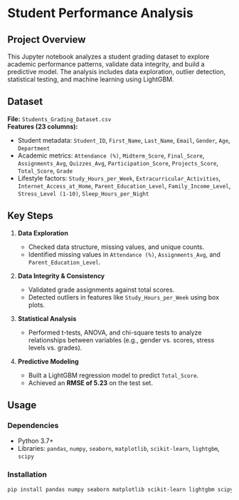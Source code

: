 # Student Performance Analysis

## Project Overview
This Jupyter notebook analyzes a student grading dataset to explore academic performance patterns, validate data integrity, and build a predictive model. The analysis includes data exploration, outlier detection, statistical testing, and machine learning using LightGBM.

## Dataset
**File:** `Students_Grading_Dataset.csv`  
**Features (23 columns):**
- Student metadata: `Student_ID`, `First_Name`, `Last_Name`, `Email`, `Gender`, `Age`, `Department`
- Academic metrics: `Attendance (%)`, `Midterm_Score`, `Final_Score`, `Assignments_Avg`, `Quizzes_Avg`, `Participation_Score`, `Projects_Score`, `Total_Score`, `Grade`
- Lifestyle factors: `Study_Hours_per_Week`, `Extracurricular_Activities`, `Internet_Access_at_Home`, `Parent_Education_Level`, `Family_Income_Level`, `Stress_Level (1-10)`, `Sleep_Hours_per_Night`

## Key Steps
1. **Data Exploration**  
   - Checked data structure, missing values, and unique counts.
   - Identified missing values in `Attendance (%)`, `Assignments_Avg`, and `Parent_Education_Level`.

2. **Data Integrity & Consistency**  
   - Validated grade assignments against total scores.
   - Detected outliers in features like `Study_Hours_per_Week` using box plots.

3. **Statistical Analysis**  
   - Performed t-tests, ANOVA, and chi-square tests to analyze relationships between variables (e.g., gender vs. scores, stress levels vs. grades).

4. **Predictive Modeling**  
   - Built a LightGBM regression model to predict `Total_Score`.
   - Achieved an **RMSE of 5.23** on the test set.

## Usage
### Dependencies
- Python 3.7+
- Libraries: `pandas`, `numpy`, `seaborn`, `matplotlib`, `scikit-learn`, `lightgbm`, `scipy`

### Installation
```bash
pip install pandas numpy seaborn matplotlib scikit-learn lightgbm scipy
